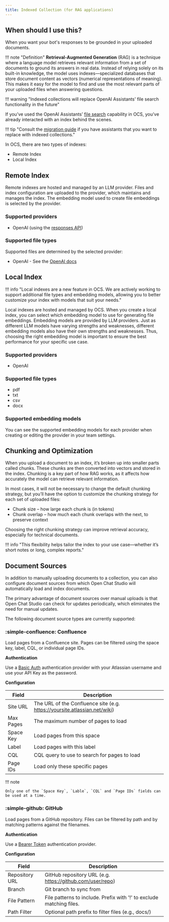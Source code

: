 ```yaml
---
title: Indexed Collection (for RAG applications)
---
```


## When should I use this?
When you want your bot's responses to be grounded in your uploaded documents.

!!! note "Definition"
    **Retrieval-Augmented Generation** (RAG) is a technique where a language model retrieves relevant information from a set of documents to ground its answers in real data. Instead of relying solely on its built-in knowledge, the model uses indexes—specialized databases that store document content as vectors (numerical representations of meaning). This makes it easy for the model to find and use the most relevant parts of your uploaded files when answering questions.

!!! warning "Indexed collections will replace OpenAI Assistants' file search functionality in the future"

If you’ve used the OpenAI Assistants’ [file search][file-search] capability in OCS, you’ve already interacted with an index behind the scenes.

!!! tip "Consult the [migration guide][migration-guide] if you have assistants that you want to replace with indexed collections."

In OCS, there are two types of indexes:

- Remote Index
- Local Index

## Remote Index
Remote indexes are hosted and managed by an LLM provider. Files and index configuration are uploaded to the provider, which maintains and manages the index. The embedding model used to create file embeddings is selected by the provider.

### Supported providers
- OpenAI (using the [responses API](https://platform.openai.com/docs/api-reference/responses))

### Supported file types
Supported files are determined by the selected provider:

- OpenAI - See the [OpenAI docs](https://platform.openai.com/docs/assistants/tools/file-search/supported-files#supported-files)


## Local Index
!!! info "Local indexes are a new feature in OCS. We are actively working to support additional file types and embedding models, allowing you to better customize your index with models that suit your needs."

Local indexes are hosted and managed by OCS. When you create a local index, you can select which embedding model to use for generating file embeddings. Embedding models are provided by LLM providers. Just as different LLM models have varying strengths and weaknesses, different embedding models also have their own strengths and weaknesses. Thus, choosing the right embedding model is important to ensure the best performance for your specific use case.

### Supported providers
- OpenAI

### Supported file types
- pdf
- txt
- csv
- docx

### Supported embedding models
You can see the supported embedding models for each provider when creating or editing the provider in your team settings.


## Chunking and Optimization
When you upload a document to an index, it’s broken up into smaller parts called chunks. These chunks are then converted into vectors and stored in the index. Chunking is a key part of how RAG works, as it affects how accurately the model can retrieve relevant information.

In most cases, it will not be necessary to change the default chunking strategy, but you’ll have the option to customize the chunking strategy for each set of uploaded files:

- Chunk size – how large each chunk is (in tokens)
- Chunk overlap – how much each chunk overlaps with the next, to preserve context

Choosing the right chunking strategy can improve retrieval accuracy, especially for technical documents.

!!! info "This flexibility helps tailor the index to your use case—whether it’s short notes or long, complex reports."

[file-search]: ../experiment/index.md#file-search
[migration-guide]: ../../how-to/migrate_from_assistant_to_collection.md

## Document Sources

In addition to manually uploading documents to a collection, you can also configure document sources from which Open Chat Studio will automatically load and index documents.

The primary advantage of document sources over manual uploads is that Open Chat Studio can check for updates periodically, which eliminates the need for manual updates.

The following document source types are currently supported:

### :simple-confluence: Confluence

Load pages from a Confluence site. Pages can be filtered using the space key, label, CQL, or individual page IDs.

**Authentication**

Use a [Basic Auth](../authentication-providers.md#basic-auth) authentication provider with your Atlassian username and use your API Key as the password.

**Configuration**

| Field     | Description                                                               |
|-----------|---------------------------------------------------------------------------|
| Site URL  | The URL of the Confluence site (e.g. https://yoursite.atlassian.net/wiki) |
| Max Pages | The maximum number of pages to load                                       |
| Space Key | Load pages from this space                                                |
| Label     | Load pages with this label                                                |
| CQL       | CQL query to use to search for pages to load                              |
| Page IDs  | Load only these specific pages                                            |

!!! note

    Only one of the `Space Key`, `Lable`, `CQL` and `Page IDs` fields can be used at a time.

### :simple-github: GitHub

Load pages from a GitHub repository. Files can be filtered by path and by matching patterns against the filenames.

**Authentication**

Use a [Bearer Token](../authentication-providers.md#bearer-token) authentication provider.

**Configuration**

| Field          | Description                                                          |
|----------------|----------------------------------------------------------------------|
| Repository URL | GitHub repository URL (e.g. https://github.com/user/repo)            |
| Branch         | Git branch to sync from                                              |
| File Pattern   | File patterns to include. Prefix with '!' to exclude matching files. |
| Path Filter    | Optional path prefix to filter files (e.g., docs/)                   |
